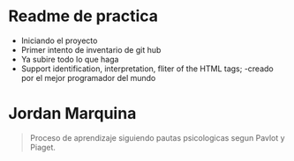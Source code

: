 # Readme de practica

- Iniciando el proyecto
- Primer intento de inventario de git hub
- Ya subire todo lo que haga
- Support identification, interpretation, fliter of the HTML tags;
-creado por el mejor programador del mundo


# Jordan Marquina

> Proceso de aprendizaje siguiendo pautas psicologicas segun Pavlot y Piaget.
